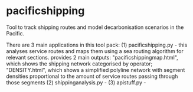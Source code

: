 # pacificshipping
Tool to track shipping routes and model decarbonisation scenarios in the Pacific.

There are 3 main applications in this tool pack:
(1) pacificshipping.py - this analyses service routes and maps them using a sea routing algorithm for relevant sections. provides 2 main outputs: "pacificshippingmap.html", which shows the shipping network categorised by operator; "DENSITY.html", which shows a simplified polyline network with segment densities proportional to the amount of service routes passing through those segments
(2) shippinganalysis.py - 
(3) apistuff.py - 
